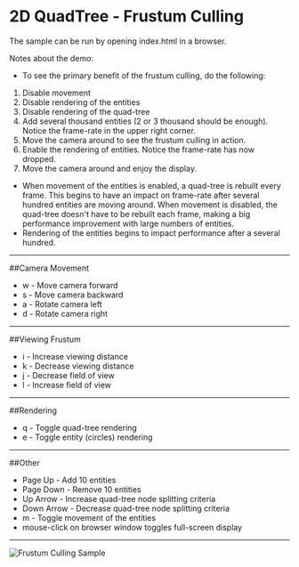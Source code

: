 # 2D QuadTree - Frustum Culling
The sample can be run by opening index.html in a browser.

Notes about the demo:

* To see the primary benefit of the frustum culling, do the following:
 1. Disable movement
 2. Disable rendering of the entities
 3. Disable rendering of the quad-tree
 4. Add several thousand entities (2 or 3 thousand should be enough).  Notice the frame-rate in the upper right corner.
 5. Move the camera around to see the frustum culling in action.
 6. Enable the rendering of entities.  Notice the frame-rate has now dropped.
 7. Move the camera around and enjoy the display.

* When movement of the entities is enabled, a quad-tree is rebuilt every frame.  This begins to have an impact on frame-rate after several hundred entities are moving around.  When movement is disabled, the quad-tree doesn't have to be rebuilt each frame, making a big performance improvement with large numbers of entities.
* Rendering of the entities begins to impact performance after a several hundred.

----
##Camera Movement
* w - Move camera forward
* s - Move camera backward
* a - Rotate camera left
* d - Rotate camera right

----
##Viewing Frustum
* i - Increase viewing distance
* k - Decrease viewing distance
* j - Decrease field of view
* l - Increase field of view

----
##Rendering
* q - Toggle quad-tree rendering
* e - Toggle entity (circles) rendering

----
##Other
* Page Up - Add 10 entities
* Page Down - Remove 10 entities
* Up Arrow - Increase quad-tree node splitting criteria
* Down Arrow - Decrease quad-tree node splitting criteria
* m - Toggle movement of the entities
* mouse-click on browser window toggles full-screen display


---
![Frustum Culling Sample](https://github.com/ProfPorkins/GameTech/blob/QuadTreeFrustum/JavaScript/QuadTreeFrustum/QuadTree-FrustumCulling.png "")

